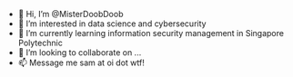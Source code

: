 - 👋 Hi, I’m @MisterDoobDoob
- 👀 I’m interested in data science and cybersecurity
- 🌱 I’m currently learning information security management in Singapore Polytechnic
- 💞️ I’m looking to collaborate on ...
- 📫 Message me sam at oi dot wtf!

<!---
MisterDoobDoob/MisterDoobDoob is a ✨ special ✨ repository because its `README.md` (this file) appears on your GitHub profile.
You can click the Preview link to take a look at your changes.
--->
